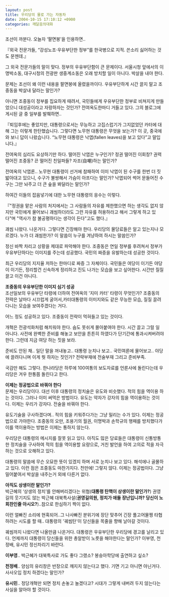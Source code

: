 ```yaml
---
layout: post
title: 우리당의 물로 가는 자동차
date: 2004-10-15 17:10:12 +0900
categories: 깨달음의대화
---
```

조선이 까분다. 오늘자 ‘팔면봉’을 인용하면..    
  
『외국 전문가들, “강성노조&middot;우유부단한 정부”를 한국병으로 지적. 쓴소리 싫어하는 것도 문젠데.』    
  
그 외국 전문가들의 말이 맞다. 정부의 우유부단함이 큰 문제이다. 서울시청 앞에서의 이명박소동, 대구시청의 전광판 생중계소동은 오래 방치할 일이 아니다. 박살을 내야 한다.    
  
문제는 조선이 왜 이런 내용을 팔면봉에 올렸을까이다. 우유부단하게 시간 끌지 말고 조중동을 박살내 달라는 말인가?    
  
아니면 조중동이 정부를 집요하게 때려서, 국민들에게 우유부단한 정부로 비쳐지게 만들었으니 대성공이라고 자랑하자는 것인가? 전여옥도한마디 거들고 있다. 그의 블로그에 게시된 글 중 일부를 발췌하면..    
  
『퇴임후에는 좋았지만, 대통령으로서는 무능하고 고집스럽기가 그지없었던 카터에 대해 그는 이렇게 한탄했습니다. 그렇다면 노무현 대통령은 무엇을 보는가? 이 곳, 중국에 와 보니 답이 나왔습니다. “노무현 대통령은 낙엽(fallen leaves)을 보고 있다”고 말입니다.』 
  
  
전여옥의 심리도 요상하기만 하다. 떨어진 낙엽은 누구인가? 정권 떨어진 이회창? 권력 떨어진 조중동? 끈 떨어진 친일파들? 자조(自嘲)하는 말인가?    
  
전여옥의 낙엽론.. 노무현 대통령이 선거에 참패하여 이미 낙엽이 된 수구를 한번 더 짓밟아대고 있으니, 수구가 불쌍해서 가슴이 아프다는 말인가? 낙엽되어 썩어 문들어진 수구는 그만 놔주고 더 큰 숲을 봐달라는 말인가?    
  
하여간 이들의 잡음넣기에 대한 노무현 대통령의 응수는 이렇다.    
  
『"정권을 맡은 사람의 처지에서는 그 사람들의 자유를 제한했으면 하는 생각도 없지 않지만 국민에게 물어보니 괘씸하더라도 그런 자유를 허용하라고 해서 그렇게 하고 있다"며 "역사가 참 불공평하다는 생각이 든다"고도 했다.』    
  
괘씸 나왔다. 나온거다. 그렇다면 긴장해야 한다. 우리당의 물당료들은 알고 있는지나 모르겠다. 누가 더 괘씸한가? 이 말씀이 누구를 겨냥하여 하시는 말씀인가?    
  
정신 바짝 차리고 상황을 제대로 파악해야 한다. 조중동은 연일 정부를 후려쳐서 정부가 우유부단하다는 이미지를 주는데 성공했다. 국민의 짜증을 유발하는데 성공한 것이다.    
  
최근 우리당의 지지율 저하는 한마디로 짜증 그 자체이다. 국민들은 여당이 이기든 야당이 이기든, 정리할건 신속하게 정리하고 진도 나가는 모습을 보고 싶어한다. 시간만 질질 끌고 이건 아니다.    
  
**조중동의 우유부단한 이미지 심기 성공**   
조선일보의 우유부단 타령에 더하여 전여옥의 '지미 카터' 타령이 무엇인가? 조중동의 전략은 날마다 시끄럽게 굴어서,카터대통령의 이미지와도 같은 무능한 모습, 질질 끌려다니는 모습을 보여주겠다는 거다.    
  
어느 정도 성공하고 있다. 조중동이 전략이 먹혀들고 있는 것이다.    
  
개혁은 전광석화처럼 해치워야 한다. 숨도 못쉬게 몰아붙여야 한다. 시간 끌고 그럴 일 아니다. 사전에 완벽한 준비를 해놓고 보안을 튼튼히 하였다가 단기간에 통과시켜버려야 한다. 그런데 지금 여당 하는 짓을 보라.    
  
준비도 안된 채.. 일단 말을 꺼내놓고.. 대통령 눈치나 보고.. 국민여론에 물어보고.. 야당에 끌려다니며 이게 뭣 하자는 짓인가? 전략부재에 전술부재 그리고 준비부족.    
  
국감만 해도 그렇다. 한나라당은 하루에 100여통의 보도자료를 언론사에 돌린다는데 우리당은 겨우 한통쯤 돌린다고 한다.    
  
**이제는 정공법으로 바꿔야 한다**   
문제는 우리당이다. 대선 이후 대통령의 정치술은 유도와 비슷했다. 적의 힘을 역이용 하는 것이다. 그러나 이미 써먹은 방법이다. 유도는 약자가 강자의 힘을 역이용하는 것이다. 이제는 우리가 강자다. 전술을 바꿔야 한다.    
  
유도기술을 구사하겠다며.. 적의 힘을 키워주다가는 그냥 밀리는 수가 있다. 이제는 정공법으로 가야한다. 조중동의 오만, 조용기의 월권, 이명박과 손학규의 행패를 방치했다가 이를 역이용하는 방법은 이제는 통하지 않는다.    
  
우리당은 대통령의 메시지를 잘못 읽고 있다. 아직도 많은 당료들은 대통령이 신통방통한 정치술을 구사하여 적의 힘을 역이용할 요량으로, 거친 발언을 하여 고의로 적을 자극하는 것으로 오해하고 있다.    
  
대통령의 말씀에 무슨 오묘한 뜻이 있겠지 하며 서로 눈치나 보고 있다. 해석에나 골몰하고 있다. 이런 점은 조중동도 마찬가지다. 천만에! 그렇지 않다. 이제는 정공법이다. 그냥 밀어붙여서 박살을 내주는거 외에 다른거 없다.    
  
****아직도 상생이란 말인가?****   
박근혜의 ‘상생의 정치’를 안해버리겠다는 위협(**대통령 탄핵이 상생이란 말인가?**) 권영길의 웃기지도 않는 박근혜 대북특사설(**권영길의원, 정치가 애들 장난입니까? 당신이 노회찬인줄 아시오?**)..참으로 한심하기 짝이 없다.    
  
이런 얼빠진 소리에 현혹되어..그 나사빠진 분위기에 장단 맞추어 긴장 풀고어물쩡 타협하려는 시도를 할 때.. 대통령의 '궤씸탄'이 당신들을 목줄을 향해 날아갈 것이다.    
  
궤씸까지 나왔다면 나올만큼 나온거다. 대통령은 우유부단한 우리당에 경고를 날리고 있다. 언제까지 대통령이 당신들을 위한 총알받이 노릇을 해야한다는 말인가? 이부영, 천정배, 유시민 정신차리기 바란다.    
  
**이부영**.. 박근혜가 대북특사로 가도 좋다 그랬소? 봉숭아학당에 출연하고 싶소?    
  
**천정배**.. 양심의 유리창은 반장으로 깨지지 않는다고 했다. 기면 기고 아니면 아닌거다. 사사오입 정치 하겠다는 말인가?    
  
**유시민**.. 정당개혁만 되면 정치 손놓고 놀겠다고? 시대가 그렇게 내버려 두지 않는다는 사실을 알아야 할 것이다.